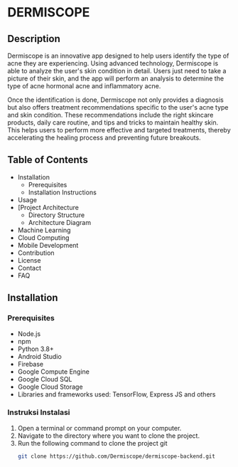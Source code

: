 # DERMISCOPE

## Description
Dermiscope is an innovative app designed to help users identify the type of acne they are experiencing. Using advanced technology, Dermiscope is able to analyze the user's skin condition in detail. Users just need to take a picture of their skin, and the app will perform an analysis to determine the type of acne hormonal acne and inflammatory acne.

Once the identification is done, Dermiscope not only provides a diagnosis but also offers treatment recommendations specific to the user's acne type and skin condition. These recommendations include the right skincare products, daily care routine, and tips and tricks to maintain healthy skin. This helps users to perform more effective and targeted treatments, thereby accelerating the healing process and preventing future breakouts.
## Table of Contents
- Installation
  - Prerequisites
  - Installation Instructions
- Usage
- [Project Architecture
  - Directory Structure
  - Architecture Diagram
- Machine Learning
- Cloud Computing
- Mobile Development
- Contribution
- License
- Contact
- FAQ

## Installation

### Prerequisites
- Node.js
- npm
- Python 3.8+
- Android Studio 
- Firebase
- Google Compute Engine
- Google Cloud SQL
- Google Cloud Storage
- Libraries and frameworks used: TensorFlow, Express JS and others

### Instruksi Instalasi
1. Open a terminal or command prompt on your computer.
2. Navigate to the directory where you want to clone the project.
3. Run the following command to clone the project git
   ```bash
   git clone https://github.com/Dermiscope/dermiscope-backend.git

